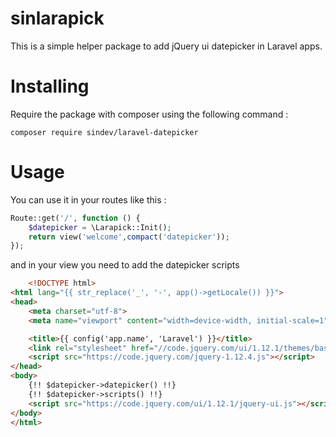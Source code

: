 # sinlarapick

This is a simple helper package to add jQuery ui datepicker in Laravel apps.

# Installing

Require the package with composer using the following command :

```
composer require sindev/laravel-datepicker
```

# Usage
You can use it in your routes like this :
```php
Route::get('/', function () {
    $datepicker = \Larapick::Init();
    return view('welcome',compact('datepicker'));
});

```

and in your view you need to add the datepicker scripts

```html
    <!DOCTYPE html>
<html lang="{{ str_replace('_', '-', app()->getLocale()) }}">
<head>
    <meta charset="utf-8">
    <meta name="viewport" content="width=device-width, initial-scale=1">

    <title>{{ config('app.name', 'Laravel') }}</title>
    <link rel="stylesheet" href="//code.jquery.com/ui/1.12.1/themes/base/jquery-ui.css">
    <script src="https://code.jquery.com/jquery-1.12.4.js"></script>
</head>
<body>
    {!! $datepicker->datepicker() !!}
    {!! $datepicker->scripts() !!}
    <script src="https://code.jquery.com/ui/1.12.1/jquery-ui.js"></script>
</body>
</html>
```
